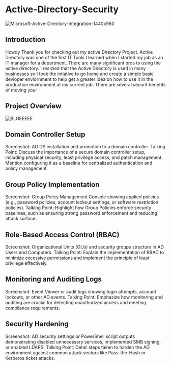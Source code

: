 # Active-Directory-Security

![Microsoft-Active-Directory-Integration-1440x960](https://github.com/user-attachments/assets/d493fd90-1d39-4e22-9d6b-7ec2151273f7)

## Introduction
Howdy Thank you for checking out my active Directory Project. Active Directory was one of the first IT Tools I learned when I started my job as an IT manager for a department. There are many significant pros to using the active directory. I realzied that the Active Directory is used in many businesses so I took the intiative to go home and create a simple basic devloper enviornment to help get a greater idea on how to use it in the production environment at my current job. There are several securit benefits of moving your 


## Project Overview


![BLUEEEEE](https://github.com/user-attachments/assets/cfa1d79b-d14c-4ec5-bad5-e9aae9b00ae4)


##  Domain Controller Setup
Screenshot: AD DS installation and promotion to a domain controller.
Talking Point: Discuss the importance of a secure domain controller setup, including physical security, least privilege access, and patch management. Mention configuring it as a baseline for centralized authentication and policy management.
## Group Policy Implementation
Screenshot: Group Policy Management Console showing applied policies (e.g., password policies, account lockout settings, or software restriction policies).
Talking Point: Highlight how Group Policies enforce security baselines, such as ensuring strong password enforcement and reducing attack surface.
##  Role-Based Access Control (RBAC)
Screenshot: Organizational Units (OUs) and security groups structure in AD Users and Computers.
Talking Point: Explain the implementation of RBAC to minimize excessive permissions and implement the principle of least privilege effectively.
##  Monitoring and Auditing Logs
Screenshot: Event Viewer or audit logs showing login attempts, account lockouts, or other AD events.
Talking Point: Emphasize how monitoring and auditing are crucial for detecting unauthorized access and meeting compliance requirements.
##  Security Hardening
Screenshot: AD security settings or PowerShell script outputs demonstrating disabled unnecessary services, implemented SMB signing, or enabled LDAPS.
Talking Point: Detail steps taken to harden the AD environment against common attack vectors like Pass-the-Hash or Kerberos ticket attacks.
